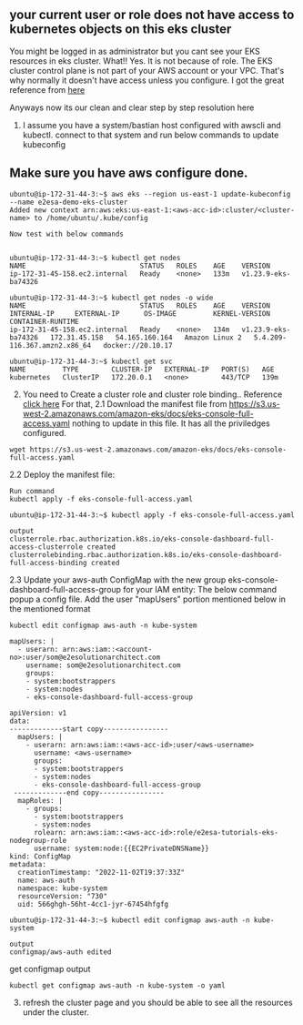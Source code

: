 ## your current user or role does not have access to kubernetes objects on this eks cluster

You might be logged in as administrator but you cant see your EKS resources in eks cluster. What!! Yes. It is not because of role. 
The EKS cluster control plane is not part of your AWS account or your VPC. That's why normally it doesn't have access unless you configure.
I got the great reference from [here](https://stackoverflow.com/questions/70787520/your-current-user-or-role-does-not-have-access-to-kubernetes-objects-on-this-eks)

Anyways now its our clean and clear step by step resolution here

1. I assume you have a system/bastian host configured with awscli and kubectl. connect to that system and run below commands to update kubeconfig
## Make sure you have aws configure done. 
```
ubuntu@ip-172-31-44-3:~$ aws eks --region us-east-1 update-kubeconfig --name e2esa-demo-eks-cluster
Added new context arn:aws:eks:us-east-1:<aws-acc-id>:cluster/<cluster-name> to /home/ubuntu/.kube/config

Now test with below commands


ubuntu@ip-172-31-44-3:~$ kubectl get nodes
NAME                            STATUS   ROLES    AGE    VERSION
ip-172-31-45-158.ec2.internal   Ready    <none>   133m   v1.23.9-eks-ba74326

ubuntu@ip-172-31-44-3:~$ kubectl get nodes -o wide
NAME                            STATUS   ROLES    AGE    VERSION               INTERNAL-IP     EXTERNAL-IP      OS-IMAGE         KERNEL-VERSION                 CONTAINER-RUNTIME
ip-172-31-45-158.ec2.internal   Ready    <none>   134m   v1.23.9-eks-ba74326   172.31.45.158   54.165.160.164   Amazon Linux 2   5.4.209-116.367.amzn2.x86_64   docker://20.10.17

ubuntu@ip-172-31-44-3:~$ kubectl get svc
NAME         TYPE        CLUSTER-IP   EXTERNAL-IP   PORT(S)   AGE
kubernetes   ClusterIP   172.20.0.1   <none>        443/TCP   139m
```
2. You need to Create a cluster role and cluster role binding.. Reference [click here](https://aws.amazon.com/premiumsupport/knowledge-center/eks-kubernetes-object-access-error/)
For that, 
2.1 Download the manifest file from https://s3.us-west-2.amazonaws.com/amazon-eks/docs/eks-console-full-access.yaml
nothing to update in this file. It has all the priviledges configured.

```
wget https://s3.us-west-2.amazonaws.com/amazon-eks/docs/eks-console-full-access.yaml
```

2.2 Deploy the manifest file:

```
Run command
kubectl apply -f eks-console-full-access.yaml

ubuntu@ip-172-31-44-3:~$ kubectl apply -f eks-console-full-access.yaml

output
clusterrole.rbac.authorization.k8s.io/eks-console-dashboard-full-access-clusterrole created
clusterrolebinding.rbac.authorization.k8s.io/eks-console-dashboard-full-access-binding created
```

2.3   Update your aws-auth ConfigMap with the new group eks-console-dashboard-full-access-group for your IAM entity:
The below command popup a config file. Add the user "mapUsers" portion mentioned below in the mentioned format
```
kubectl edit configmap aws-auth -n kube-system
```

```
mapUsers: |
  - userarn: arn:aws:iam::<account-no>:user/som@e2esolutionarchitect.com
    username: som@e2esolutionarchitect.com
    groups:
    - system:bootstrappers
    - system:nodes
    - eks-console-dashboard-full-access-group
```

```
apiVersion: v1
data:
-------------start copy---------------- 
  mapUsers: |
    - userarn: arn:aws:iam::<aws-acc-id>:user/<aws-username>
      username: <aws-username>
      groups:
      - system:bootstrappers
      - system:nodes
      - eks-console-dashboard-full-access-group
 -------------end copy---------------- 
  mapRoles: |
    - groups:
      - system:bootstrappers
      - system:nodes
      rolearn: arn:aws:iam::<aws-acc-id>:role/e2esa-tutorials-eks-nodegroup-role
      username: system:node:{{EC2PrivateDNSName}}
kind: ConfigMap
metadata:
  creationTimestamp: "2022-11-02T19:37:33Z"
  name: aws-auth
  namespace: kube-system
  resourceVersion: "730"
  uid: 566ghgh-56ht-4cc1-jyr-67454hfgfg

```

```
ubuntu@ip-172-31-44-3:~$ kubectl edit configmap aws-auth -n kube-system

output 
configmap/aws-auth edited
```
get configmap output
```
kubectl get configmap aws-auth -n kube-system -o yaml
```
3. refresh the cluster page and you should be able to see all the resources under the cluster.

